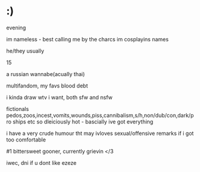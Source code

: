 # :)

evening

im nameless - best calling me by the charcs im cosplayins names

he/they usually

15

a russian wannabe(acually thai)

multifandom, my favs blood debt

i kinda draw wtv i want, both sfw and nsfw

fictionals pedos,zoos,incest,vomits,wounds,piss,cannibalism,s/h,non/dub/con,dark/pro ships etc so dleiciously hot - bascially ive got everything

i have a very crude humour tht may ivloves sexual/offensive remarks if i got too comfortable

#1 bittersweet gooner, currently grievin </3

iwec, dni if u dont like
ezeze
